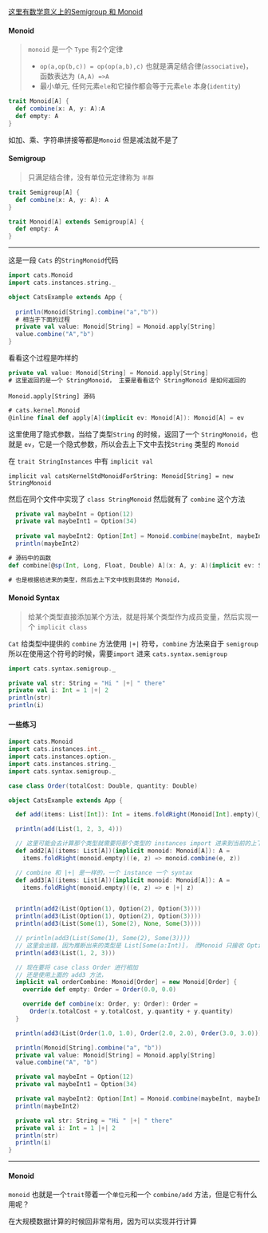 [这里有数学意义上的Semigroup 和 Monoid](/Users/xuxliu/Desktop/notes/noteToGit/scala/scala/Monad.md)

#### Monoid

> `monoid` 是一个 `Type` 有2个定律
>
> * `op(a,op(b,c)) = op(op(a,b),c)` 也就是满足结合律(`associative`)，函数表达为 `(A,A) =>A`
> * 最小单元, 任何元素`ele`和它操作都会等于元素`ele` 本身(`identity`)

```scala
trait Monoid[A] {
  def combine(x: A, y: A):A
  def empty: A
}
```

如加、乘、字符串拼接等都是`Monoid` 但是减法就不是了

#### Semigroup

> 只满足结合律，没有单位元定律称为 `半群`

```scala
trait Semigroup[A] {
  def combine(x: A, y: A): A
}

trait Monoid[A] extends Semigroup[A] {
  def empty: A
}
```

---

这是一段 `Cats` 的`StringMonoid`代码

```scala
import cats.Monoid
import cats.instances.string._

object CatsExample extends App {
  
  println(Monoid[String].combine("a","b"))
  # 相当于下面的过程
  private val value: Monoid[String] = Monoid.apply[String]
  value.combine("A","b")
}
```

看看这个过程是咋样的

```scala
private val value: Monoid[String] = Monoid.apply[String]
# 这里返回的是一个 StringMonoid， 主要是看看这个 StringMonoid 是如何返回的
```

`Monoid.apply[String] 源码`

```scala
# cats.kernel.Monoid
@inline final def apply[A](implicit ev: Monoid[A]): Monoid[A] = ev
```

这里使用了隐式参数，当给了类型`String` 的时候，返回了一个 `StringMonoid`，也就是 `ev`，它是一个隐式参数，所以会去上下文中去找`String` 类型的 `Monoid`

在 `trait StringInstances`  中有 `implicit val`

`implicit val catsKernelStdMonoidForString: Monoid[String] = new StringMonoid`

然后在同个文件中实现了 `class StringMonoid` 然后就有了 `combine` 这个方法

```scala
  private val maybeInt = Option(12)
  private val maybeInt1 = Option(34)
  
  private val maybeInt2: Option[Int] = Monoid.combine(maybeInt, maybeInt1)
  println(maybeInt2)

# 源码中的函数
def combine[@sp(Int, Long, Float, Double) A](x: A, y: A)(implicit ev: S[A]): A = ev.combine(x, y)

# 也是根据给进来的类型，然后去上下文中找到具体的 Monoid，
```

#### Monoid Syntax

> 给某个类型直接添加某个方法，就是将某个类型作为成员变量，然后实现一个 `implicit class`

`Cat` 给类型中提供的 `combine` 方法使用 `|+|` 符号，`combine` 方法来自于 `semigroup` 所以在使用这个符号的时候，需要`import` 进来 `cats.syntax.semigroup`

```scala
import cats.syntax.semigroup._

private val str: String = "Hi " |+| " there"
private val i: Int = 1 |+| 2
println(str)
println(i)
```

#### 一些练习

```scala
import cats.Monoid
import cats.instances.int._
import cats.instances.option._
import cats.instances.string._
import cats.syntax.semigroup._

case class Order(totalCost: Double, quantity: Double)

object CatsExample extends App {

  def add(items: List[Int]): Int = items.foldRight(Monoid[Int].empty)(_ |+| _)

  println(add(List(1, 2, 3, 4)))

  // 这里可能会去计算那个类型就需要将那个类型的 instances import 进来到当前的上下文中
  def add2[A](items: List[A])(implicit monoid: Monoid[A]): A =
    items.foldRight(monoid.empty)((e, z) => monoid.combine(e, z))

  // combine 和 |+| 是一样的，一个 instance 一个 syntax
  def add3[A](items: List[A])(implicit monoid: Monoid[A]): A =
    items.foldRight(monoid.empty)((e, z) => e |+| z)


  println(add2(List(Option(1), Option(2), Option(3))))
  println(add3(List(Option(1), Option(2), Option(3))))
  println(add3(List(Some(1), Some(2), None, Some(3))))

  // println(add3(List(Some(1), Some(2), Some(3))))
  // 这里会出错，因为推断出来的类型是 List[Some(a:Int)]， 而Monoid 只接收 Option
  println(add3(List(1, 2, 3)))

  // 现在要将 case class Order 进行相加
  // 还是使用上面的 add3 方法，
  implicit val orderCombine: Monoid[Order] = new Monoid[Order] {
    override def empty: Order = Order(0.0, 0.0)

    override def combine(x: Order, y: Order): Order =
      Order(x.totalCost + y.totalCost, y.quantity + y.quantity)
  }

  println(add3(List(Order(1.0, 1.0), Order(2.0, 2.0), Order(3.0, 3.0))))

  println(Monoid[String].combine("a", "b"))
  private val value: Monoid[String] = Monoid.apply[String]
  value.combine("A", "b")

  private val maybeInt = Option(12)
  private val maybeInt1 = Option(34)

  private val maybeInt2: Option[Int] = Monoid.combine(maybeInt, maybeInt1)
  println(maybeInt2)

  private val str: String = "Hi " |+| " there"
  private val i: Int = 1 |+| 2
  println(str)
  println(i)
}
```

---

#### Monoid

`monoid` 也就是一个`trait`带着一个`单位元`和一个 `combine/add` 方法，但是它有什么用呢？

在大规模数据计算的时候回非常有用，因为可以实现并行计算



